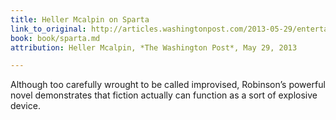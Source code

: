 ```yaml
---
title: Heller Mcalpin on Sparta
link_to_original: http://articles.washingtonpost.com/2013-05-29/entertainment/39597625_1_roxana-robinson-conrad-s-novel
book: book/sparta.md
attribution: Heller Mcalpin, *The Washington Post*, May 29, 2013

---
```

Although too carefully wrought to be called improvised, Robinson’s powerful novel demonstrates that fiction actually can function as a sort of explosive device.